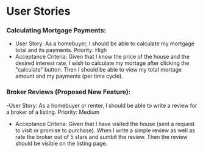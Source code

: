 # User Stories

### Calculating Mortgage Payments:
- User Story: As a homebuyer, I should be able to calculate my mortgage total and its payments. Priority: High
- Acceptance Criteria: Given that I know the price of the house and the desired interest rate, I wish to calculate my mortage after clicking the "calculate" button. Then I should be able to view my total mortage amount and my payments (per time cycle).

### Broker Reviews (Proposed New Feature):
-User Story: As a homebuyer or renter, I should be able to write a review for a broker of a listing. Priority: Medium
- Acceptance Criteria: Given that I have visited the house (sent a request to visit or promise to purchase). When I write a simple review as well as rate the broker out of 5 stars and sumbit the review. Then the review should be visible on the listing page.

